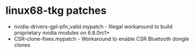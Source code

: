 # linux68-tkg patches

- nvidia-drivers-gpl-pfn_valid.mypatch - Illegal workaround to build proprietary nvidia modules on 6.8.0rc1+
- CSR-clone-fixes.mypatch - Workaround to enable CSR Bluetooth dongle clones
